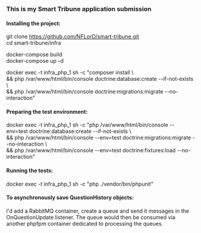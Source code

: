 ### This is my Smart Tribune application submission

#### Installing the project:
git clone https://github.com/NFLorD/smart-tribune.git \
cd smart-tribune/infra

docker-compose build \
docker-compose up -d

docker exec -t infra_php_1 sh -c "composer install \\ \
&& php /var/www/html/bin/console doctrine:database:create --if-not-exists \\ \
&& php /var/www/html/bin/console doctrine:migrations:migrate --no-interaction"

#### Preparing the test environment:
docker exec -t infra_php_1 sh -c "php /var/www/html/bin/console --env=test doctrine:database:create --if-not-exists \\ \
&& php /var/www/html/bin/console --env=test doctrine:migrations:migrate --no-interaction \\ \
&& php /var/www/html/bin/console --env=test doctrine:fixtures:load --no-interaction"

#### Running the tests:
docker exec -t infra_php_1 sh -c "php ./vendor/bin/phpunit"

#### To asynchronously save QuestionHistory objects:
I'd add a RabbitMQ container, create a queue and send it messages in the OnQuestionUpdate listener.
The queue would then be consumed via another phpfpm container dedicated to processing the queues.
